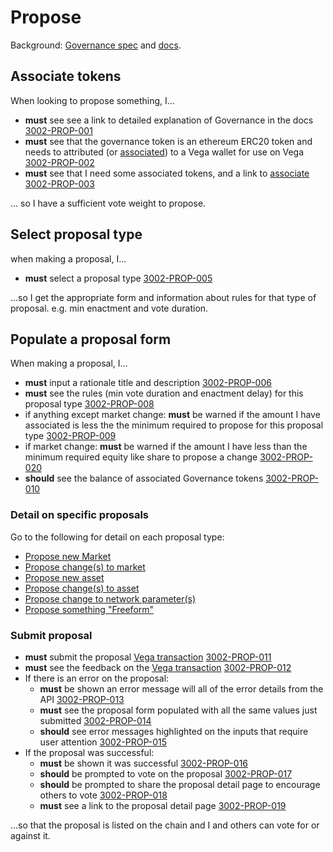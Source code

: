 # Propose

Background: [Governance spec](../protocol/0028-GOVE-governance.md)
and [docs](https://docs.vega.xyz/docs/mainnet/concepts/vega-protocol#governance).

## Associate tokens

When looking to propose something, I...

- **must** see see a link to detailed explanation of Governance in the docs <a name="3002-PROP-001" href="#3002-PROP-001">3002-PROP-001</a>
- **must** see that the governance token is an ethereum ERC20 token and needs to attributed (or [associated](1003-ASSO-associate.md)) to a Vega wallet for use on Vega <a name="3002-PROP-002" href="#3002-PROP-002">3002-PROP-002</a>
- **must** see that I need some associated tokens, and a link to [associate](1003-ASSO-associate.md) <a name="3002-PROP-003" href="#3002-PROP-003">3002-PROP-003</a>

... so I have a sufficient vote weight to propose.

## Select proposal type

when making a proposal, I...

- **must** select a proposal type <a name="3002-PROP-005" href="#3002-PROP-005">3002-PROP-005</a>

...so I get the appropriate form and information about rules for that type of proposal. e.g. min enactment and vote duration.

## Populate a proposal form

When making a proposal, I...

- **must** input a rationale title and description <a name="3002-PROP-006" href="#3002-PROP-006">3002-PROP-006</a>
- **must** see the rules (min vote duration and enactment delay) for this proposal type <a name="3002-PROP-008" href="#3002-PROP-008">3002-PROP-008</a>
- if anything except market change: **must** be warned if the amount I have associated is less the the minimum required to propose for this proposal type <a name="3002-PROP-009" href="#3002-PROP-009">3002-PROP-009</a>
- if market change: **must** be warned if the amount I have less than the minimum required equity like share to propose a change <a name="3002-PROP-020" href="#3002-PROP-020">3002-PROP-020</a>
- **should** see the balance of associated Governance tokens <a name="3002-PROP-010" href="#3002-PROP-010">3002-PROP-010</a>

### Detail on specific proposals

Go to the following for detail on each proposal type:

- [Propose new Market](./1006-PMARK-propose_new_market.md)
- [Propose change(s) to market](./1007-PMAC-propose_market_change.md)
- [Propose new asset](1008-PASN-propose_new_asset.md)
- [Propose change(s) to asset](1009-PASC-propose_asset_change.md)
- [Propose change to network parameter(s)](1010-PNEC-propose_network.md)
- [Propose something "Freeform"](1011-PFRO-propose_freeform.md)

### Submit proposal

- **must** submit the proposal [Vega transaction](0003-WTXN-submit_vega_transaction.md) <a name="3002-PROP-011" href="#3002-PROP-011">3002-PROP-011</a>
- **must** see the feedback on the [Vega transaction](0003-WTXN-submit_vega_transaction.md) <a name="3002-PROP-012" href="#3002-PROP-012">3002-PROP-012</a>
- If there is an error on the proposal:
  - **must** be shown an error message will all of the error details from the API <a name="3002-PROP-013" href="#3002-PROP-013">3002-PROP-013</a>
  - **must** see the proposal form populated with all the same values just submitted <a name="3002-PROP-014" href="#3002-PROP-014">3002-PROP-014</a>
  - **should** see error messages highlighted on the inputs that require user attention <a name="3002-PROP-015" href="#3002-PROP-015">3002-PROP-015</a>
- If the proposal was successful:
  - **must** be shown it was successful <a name="3002-PROP-016" href="#3002-PROP-016">3002-PROP-016</a>
  - **should** be prompted to vote on the proposal <a name="3002-PROP-017" href="#3002-PROP-017">3002-PROP-017</a>
  - **should** be prompted to share the proposal detail page to encourage others to vote <a name="3002-PROP-018" href="#3002-PROP-018">3002-PROP-018</a>
  - **must** see a link to the proposal detail page <a name="3002-PROP-019" href="#3002-PROP-019">3002-PROP-019</a>

...so that the proposal is listed on the chain and I and others can vote for or against it.
 
